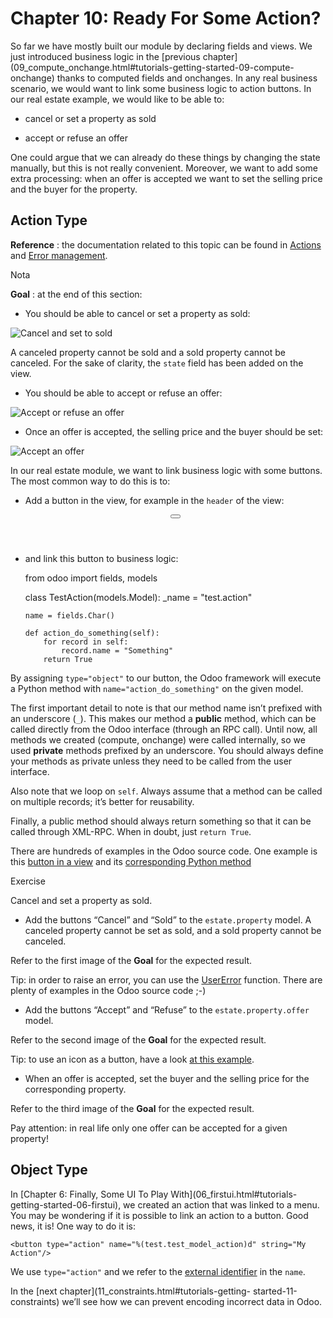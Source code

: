 # Chapter 10: Ready For Some Action?

So far we have mostly built our module by declaring fields and views. We just
introduced business logic in the [previous
chapter](09_compute_onchange.html#tutorials-getting-started-09-compute-
onchange) thanks to computed fields and onchanges. In any real business
scenario, we would want to link some business logic to action buttons. In our
real estate example, we would like to be able to:

  * cancel or set a property as sold

  * accept or refuse an offer

One could argue that we can already do these things by changing the state
manually, but this is not really convenient. Moreover, we want to add some
extra processing: when an offer is accepted we want to set the selling price
and the buyer for the property.

## Action Type

**Reference** : the documentation related to this topic can be found in
[Actions](../../reference/backend/actions.html#reference-actions) and [Error
management](../../reference/backend/orm.html#reference-exceptions).

Nota

**Goal** : at the end of this section:

  * You should be able to cancel or set a property as sold:

![Cancel and set to sold](../../../_images/property.gif)

A canceled property cannot be sold and a sold property cannot be canceled. For
the sake of clarity, the `state` field has been added on the view.

  * You should be able to accept or refuse an offer:

![Accept or refuse an offer](../../../_images/offer_01.gif)

  * Once an offer is accepted, the selling price and the buyer should be set:

![Accept an offer](../../../_images/offer_02.gif)

In our real estate module, we want to link business logic with some buttons.
The most common way to do this is to:

  * Add a button in the view, for example in the `header` of the view:

    
    
    <form>
        <header>
            <button name="action_do_something" type="object" string="Do Something"/>
        </header>
        <sheet>
            <field name="name"/>
        </sheet>
    </form>
    

  * and link this button to business logic:

    
    
    from odoo import fields, models
    
    class TestAction(models.Model):
        _name = "test.action"
    
        name = fields.Char()
    
        def action_do_something(self):
            for record in self:
                record.name = "Something"
            return True
    

By assigning `type="object"` to our button, the Odoo framework will execute a
Python method with `name="action_do_something"` on the given model.

The first important detail to note is that our method name isn’t prefixed with
an underscore (`_`). This makes our method a **public** method, which can be
called directly from the Odoo interface (through an RPC call). Until now, all
methods we created (compute, onchange) were called internally, so we used
**private** methods prefixed by an underscore. You should always define your
methods as private unless they need to be called from the user interface.

Also note that we loop on `self`. Always assume that a method can be called on
multiple records; it’s better for reusability.

Finally, a public method should always return something so that it can be
called through XML-RPC. When in doubt, just `return True`.

There are hundreds of examples in the Odoo source code. One example is this
[button in a
view](https://github.com/odoo/odoo/blob/cd9af815ba591935cda367d33a1d090f248dd18d/addons/crm/views/crm_lead_views.xml#L9-L11)
and its [corresponding Python
method](https://github.com/odoo/odoo/blob/cd9af815ba591935cda367d33a1d090f248dd18d/addons/crm/models/crm_lead.py#L746-L760)

Exercise

Cancel and set a property as sold.

  * Add the buttons “Cancel” and “Sold” to the `estate.property` model. A canceled property cannot be set as sold, and a sold property cannot be canceled.

Refer to the first image of the **Goal** for the expected result.

Tip: in order to raise an error, you can use the
[UserError](../../reference/backend/orm.html#reference-exceptions) function.
There are plenty of examples in the Odoo source code ;-)

  * Add the buttons “Accept” and “Refuse” to the `estate.property.offer` model.

Refer to the second image of the **Goal** for the expected result.

Tip: to use an icon as a button, have a look [at this
example](https://github.com/odoo/odoo/blob/cd9af815ba591935cda367d33a1d090f248dd18d/addons/event/views/event_views.xml#L521).

  * When an offer is accepted, set the buyer and the selling price for the corresponding property.

Refer to the third image of the **Goal** for the expected result.

Pay attention: in real life only one offer can be accepted for a given
property!

## Object Type

In [Chapter 6: Finally, Some UI To Play With](06_firstui.html#tutorials-
getting-started-06-firstui), we created an action that was linked to a menu.
You may be wondering if it is possible to link an action to a button. Good
news, it is! One way to do it is:

    
    
    <button type="action" name="%(test.test_model_action)d" string="My Action"/>
    

We use `type="action"` and we refer to the [external
identifier](../../glossary.html#term-external-identifier) in the `name`.

In the [next chapter](11_constraints.html#tutorials-getting-
started-11-constraints) we’ll see how we can prevent encoding incorrect data
in Odoo.

